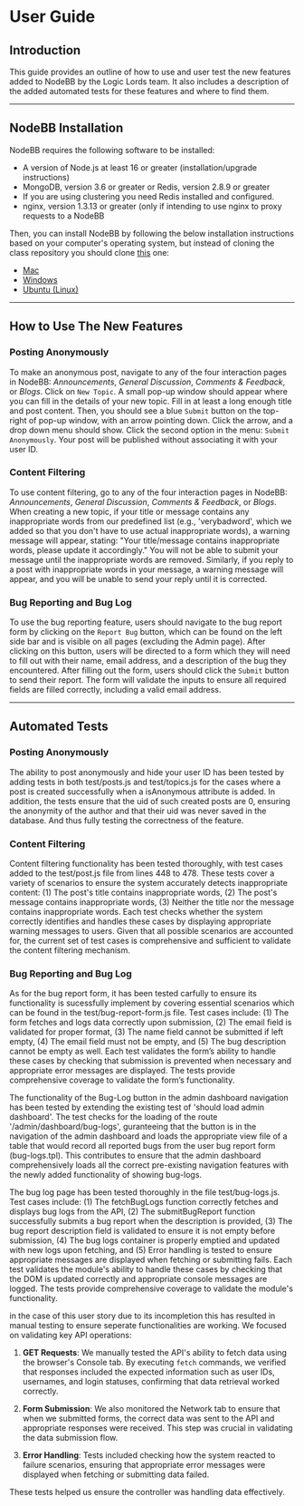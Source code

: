 # User Guide

## Introduction
This guide provides an outline of how to use and user test the new features added to NodeBB by the Logic Lords team. It also includes a description of the added automated tests for these features and where to find them.

---

## NodeBB Installation
NodeBB requires the following software to be installed:
- A version of Node.js at least 16 or greater (installation/upgrade instructions)
- MongoDB, version 3.6 or greater or Redis, version 2.8.9 or greater
- If you are using clustering you need Redis installed and configured.
- nginx, version 1.3.13 or greater (only if intending to use nginx to proxy requests to a NodeBB

Then, you can install NodeBB by following the below installation instructions based on your computer's operating system, but instead of cloning the class repository you should clone [this](https://github.com/CMU-17313Q/nodebb-f24-logic-lords) one:
- [Mac](https://cmu-17313q.github.io/projects/P1/installation/mac/)
- [Windows](https://cmu-17313q.github.io/projects/P1/installation/windows/)
- [Ubuntu (Linux)](https://cmu-17313q.github.io/projects/P1/installation/ubuntu/)

---

## How to Use The New Features

### Posting Anonymously
To make an anonymous post, navigate to any of the four interaction pages in NodeBB: _Announcements_, _General Discussion_, _Comments & Feedback_, or _Blogs_. Click on `New Topic`. A small pop-up window should appear where you can fill in the details of your new topic. Fill in at least a long enough title and post content. Then, you should see a blue `Submit` button on the top-right of pop-up window, with an arrow pointing down. Click the arrow, and a drop down menu should show. Click the second option in the menu: `Submit Anonymously`. Your post will be published without associating it with your user ID.

### Content Filtering
To use content filtering, go to any of the four interaction pages in NodeBB: _Announcements_, _General Discussion_, _Comments & Feedback_, or _Blogs_. When creating a new topic, if your title or message contains any inappropriate words from our predefined list (e.g., 'verybadword', which we added so that you don't have to use actual inappropriate words), a warning message will appear, stating: "Your title/message contains inappropriate words, please update it accordingly." You will not be able to submit your message until the inappropriate words are removed. Similarly, if you reply to a post with inappropriate words in your message, a warning message will appear, and you will be unable to send your reply until it is corrected.

### Bug Reporting and Bug Log
To use the bug reporting feature, users should navigate to the bug report form by clicking on the `Report Bug` button, which can be found on the left side bar and is visible on all pages (excluding the Admin page). After clicking on this button, users will be directed to a form which they will need to fill out with their name, email address, and a description of the bug they encountered. After filling out the form, users should click the `Submit` button to send their report. The form will validate the inputs to ensure all required fields are filled correctly, including a valid email address.

---

## Automated Tests

### Posting Anonymously
The ability to post anonymously and hide your user ID has been tested by adding tests in both test/posts.js and test/topics.js for the cases where a post is created successfully when a isAnonymous attribute is added. In addition, the tests ensure that the uid of such created posts are 0, ensuring the anonymity of the author and that their uid was never saved in the database. And thus fully testing the correctness of the feature.

### Content Filtering
Content filtering functionality has been tested thoroughly, with test cases added to the test/post.js file from lines 448 to 478. These tests cover a variety of scenarios to ensure the system accurately detects inappropriate content: (1) The post's title contains inappropriate words, (2) The post's message contains inappropriate words, (3) Neither the title nor the message contains inappropriate words. Each test checks whether the system correctly identifies and handles these cases by displaying appropriate warning messages to users. Given that all possible scenarios are accounted for, the current set of test cases is comprehensive and sufficient to validate the content filtering mechanism.

### Bug Reporting and Bug Log

As for the bug report form, it has been tested carfully to ensure its functionality is sucessfully implement by covering essential scenarios which can be found in the test/bug-report-form.js file. Test cases include: (1) The form fetches and logs data correctly upon submission, (2) The email field is validated for proper format, (3) The name field cannot be submitted if left empty, (4) The email field must not be empty, and (5) The bug description cannot be empty as well. Each test validates the form’s ability to handle these cases by checking that submission is prevented when necessary and appropriate error messages are displayed. The tests provide comprehensive coverage to validate the form’s functionality.

The functionality of the Bug-Log button in the admin dashboard navigation has been tested by extending the existing test of 'should load admin dashboard'. The test checks for the loading of the route '/admin/dashboard/bug-logs', guranteeing that the button is in the navigation of the admin dashboard and loads the appropriate view file of a table that would record all reported bugs from the user bug report form (bug-logs.tpl). This contributes to ensure that the admin dashboard comprehensively loads all the correct pre-existing navigation features with the newly added functionality of showing bug-logs. 

The bug log page has been tested thoroughly in the file test/bug-logs.js. Test cases include: (1) The fetchBugLogs function correctly fetches and displays bug logs from the API, (2) The submitBugReport function successfully submits a bug report when the description is provided, (3) The bug report description field is validated to ensure it is not empty before submission, (4) The bug logs container is properly emptied and updated with new logs upon fetching, and (5) Error handling is tested to ensure appropriate messages are displayed when fetching or submitting fails. Each test validates the module's ability to handle these cases by checking that the DOM is updated correctly and appropriate console messages are logged. The tests provide comprehensive coverage to validate the module's functionality.

in the case of this user story due to its incompletion this has resulted in manual testing to ensure seperate functionalities are working. We focused on validating key API operations:

1. **GET Requests**: We manually tested the API's ability to fetch data using the browser's Console tab. By executing `fetch` commands, we verified that responses included the expected information such as user IDs, usernames, and login statuses, confirming that data retrieval worked correctly.
   
2. **Form Submission**: We also monitored the Network tab to ensure that when we submitted forms, the correct data was sent to the API and appropriate responses were received. This step was crucial in validating the data submission flow.

3. **Error Handling**: Tests included checking how the system reacted to failure scenarios, ensuring that appropriate error messages were displayed when fetching or submitting data failed.

These tests helped us ensure the controller was handling data effectively.
